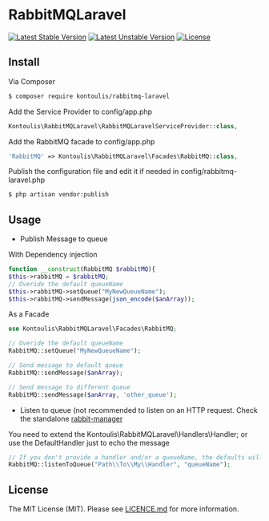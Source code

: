 # RabbitMQLaravel

[![Latest Stable Version](https://poser.pugx.org/kontoulis/rabbitmq-laravel/v/stable)](https://packagist.org/packages/kontoulis/rabbitmq-laravel)
[![Latest Unstable Version](https://poser.pugx.org/kontoulis/rabbit-manager/v/unstable)](https://packagist.org/packages/kontoulis/rabbitmq-laravel)
[![License](https://poser.pugx.org/kontoulis/rabbit-manager/license)](https://packagist.org/packages/kontoulis/rabbitmq-laravel)
## Install

Via Composer

``` bash
$ composer require kontoulis/rabbitmq-laravel
```

Add the Service Provider to config/app.php

``` php
Kontoulis\RabbitMQLaravel\RabbitMQLaravelServiceProvider::class,
```
Add the RabbitMQ facade to config/app.php

``` php
'RabbitMQ' => Kontoulis\RabbitMQLaravel\Facades\RabbitMQ::class,
```

Publish the configuration file and edit it if needed in config/rabbitmq-laravel.php
``` bash
$ php artisan vendor:publish
```

## Usage
- Publish Message to queue

With Dependency injection
``` php
function __construct(RabbitMQ $rabbitMQ){
$this->rabbitMQ = $rabbitMQ;
// Overide the default queueName
$this->rabbitMQ->setQueue("MyNewQueueName");
$this->rabbitMQ->sendMessage(json_encode($anArray));

```
As a Facade
``` php
use Kontoulis\RabbitMQLaravel\Facades\RabbitMQ;

// Overide the default queueName
RabbitMQ::setQueue("MyNewQueueName");

// Send message to default queue
RabbitMQ::sendMessage($anArray);

// Send message to different queue
RabbitMQ::sendMessage($anArray, 'other_queue');

```
- Listen to queue (not recommended to listen on an HTTP request. Check the standalone [rabbit-manager](https://github.com/kontoulis/rabbit-manager)

You need to extend the Kontoulis\RabbitMQLaravel\Handlers\Handler; or use the DefaultHandler just to echo the message

``` php
// If you don't provide a handler and/or a queueName, the defaults will be used
RabbitMQ::listenToQueue("Path\\To\\My\\Handler", "queueName");

```


## License

The MIT License (MIT). Please see [LICENCE.md](LICENSE.md) for more information.

[ico-version]: https://img.shields.io/packagist/v/league/:package_name.svg?style=flat-square
[ico-license]: https://img.shields.io/badge/license-MIT-brightgreen.svg?style=flat-square
[ico-travis]: https://img.shields.io/travis/thephpleague/:package_name/master.svg?style=flat-square
[ico-scrutinizer]: https://img.shields.io/scrutinizer/coverage/g/thephpleague/:package_name.svg?style=flat-square
[ico-code-quality]: https://img.shields.io/scrutinizer/g/thephpleague/:package_name.svg?style=flat-square
[ico-downloads]: https://img.shields.io/packagist/dt/league/:package_name.svg?style=flat-square
